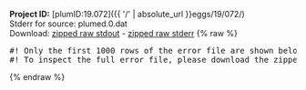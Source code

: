 **Project ID:** [plumID:19.072]({{ '/' | absolute_url }}eggs/19/072/)  
Stderr for source:  plumed.0.dat   
Download: [zipped raw stdout](plumed.0.dat.plumed.stdout.txt.zip) - [zipped raw stderr](plumed.0.dat.plumed.stderr.txt.zip) 
{% raw %}
<pre>
#! Only the first 1000 rows of the error file are shown below
#! To inspect the full error file, please download the zipped raw stderr file above
</pre>
{% endraw %}
